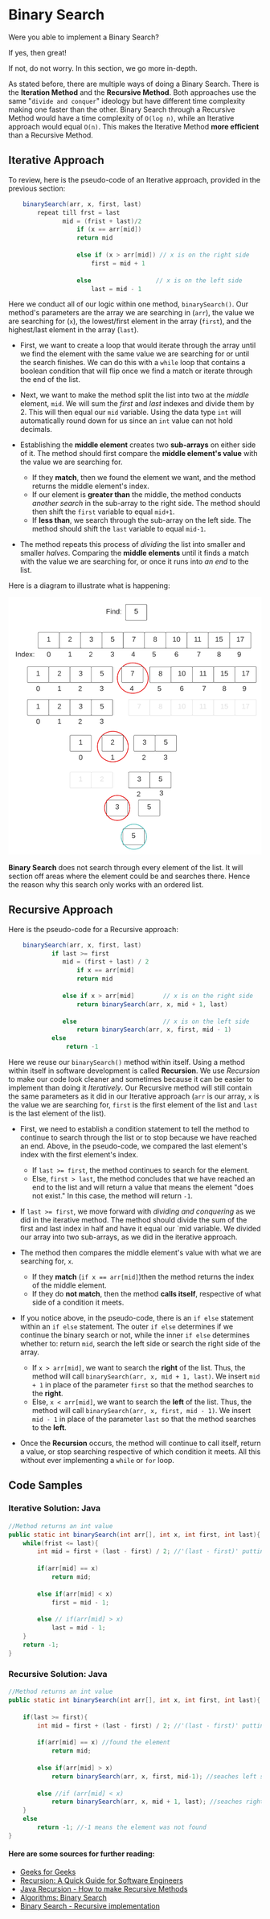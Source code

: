 # Binary Search
Were you able to implement a Binary Search? 

If yes, then great! 

If not, do not worry. In this section, we go more in-depth.


As stated before, there are multiple ways of doing a Binary Search. There is the **Iteration Method** and the **Recursive Method**. Both approaches use the same "`divide and conquer`" ideology but have different time complexity making one faster than the other. Binary Search through a Recursive Method would have a time complexity of `O(log n)`, while an Iterative approach would equal `O(n)`. This makes the Iterative Method **more efficient** than a Recursive Method.

## Iterative Approach
To review, here is the pseudo-code of an Iterative approach, provided in the previous section:
``` java
    binarySearch(arr, x, first, last)
        repeat till frst = last
               mid = (frist + last)/2
                   if (x == arr[mid])
                   return mid
   
                   else if (x > arr[mid]) // x is on the right side
                       first = mid + 1
   
                   else                  // x is on the left side
                       last = mid - 1
```
Here we conduct all of our logic within one method, `binarySearch()`. Our method's parameters are the array we are searching in (`arr`), the value we are searching for (`x`), the lowest/first element in the array (`first`), and the highest/last element in the array (`last`).

- First, we want to create a loop that would iterate through the array until we find the element with the same value we are searching for or until the search finishes. We can do this with a `while` loop that contains a boolean condition that will flip once we find a match or iterate through the end of the list.

- Next, we want to make the method split the list into two at the *middle* element, `mid`. We will sum the *first* and *last* indexes and divide them by 2. This will then equal our `mid` variable. Using the data type `int` will automatically round down for us since an `int` value can not hold decimals.

- Establishing the **middle element** creates two **sub-arrays** on either side of it. The method should first compare the **middle element's value** with the value we are searching for.
    - If they **match**, then we found the element we want, and the method returns the middle element's index.
    - If our element is **greater than** the middle, the method conducts *another search* in the sub-array to the right side. The method should then shift the `first` variable to equal `mid+1`.
    - If **less than**, we search through the sub-array on the left side. The method should shift the `last` variable to equal `mid-1`.

- The method repeats this process of *dividing* the list into smaller and smaller *halves*. Comparing the **middle elements** until it finds a match with the value we are searching for, or once it runs into *an end* to the list.

Here is a diagram to illustrate what is happening:  

![Binary Search](Images/BinarySearch.png)

**Binary Search** does not search through every element of the list. It will section off areas where the element could be and searches there. Hence the reason why this search only works with an ordered list.

## Recursive Approach
Here is the pseudo-code for a Recursive approach:
``` Java
    binarySearch(arr, x, first, last)
            if last >= first
               mid = (first + last) / 2 
                   if x == arr[mid]
                   return mid
       
               else if x > arr[mid]        // x is on the right side
                   return binarySearch(arr, x, mid + 1, last)
               
               else                        // x is on the left side
                   return binarySearch(arr, x, first, mid - 1) 
            else
                return -1
```
Here we reuse our `binarySearch()` method within itself. Using a method within itself in software development is called **Recursion**. We use *Recursion* to make our code look cleaner and sometimes because it can be easier to implement than doing it *Iteratively*.
Our Recursive method will still contain the same parameters as it did in our Iterative approach (`arr` is our array, `x` is the value we are searching for, `first` is the first element of the list and `last` is the last element of the list). 

- First, we need to establish a condition statement to tell the method to continue to search through the list or to stop because we have reached an end. Above, in the pseudo-code, we compared the last element's index with the first element's index.
    - If `last >= first`, the method continues to search for the element.
    - Else, `first > last`, the method concludes that we have reached an end to the list and will return a value that means the element "does not exist." In this case, the method will return `-1`.

- If `last >= first`, we move forward with *dividing and conquering* as we did in the iterative method. The method should divide the sum of the first and last index in half and have it equal our `mid variable. We divided our array into two sub-arrays, as we did in the iterative approach.

- The method then compares the middle element's value with what we are searching for, `x`.
    - If they **match** (`if x == arr[mid]`)then the method returns the index of the middle element.
    - If they do **not match**, then the method **calls itself**, respective of what side of a condition it meets.

- If you notice above, in the pseudo-code, there is an `if else` statement within an `if else` statement. The outer `if else` determines if we continue the binary search or not, while the inner `if else` determines whether to: return `mid`, search the left side or search the right side of the array.
    - If `x > arr[mid]`, we want to search the **right** of the list. Thus, the method will call `binarySearch(arr, x, mid + 1, last)`. We insert `mid + 1` in place of the parameter `first` so that the method searches to the **right**.
    - Else, `x < arr[mid]`, we want to search the **left** of the list. Thus, the method will call `binarySearch(arr, x, first, mid - 1)`. We insert `mid - 1` in place of the parameter `last` so that the method searches to the **left**.

- Once the **Recursion** occurs, the method will continue to call itself, return a value, or stop searching respective of which condition it meets. All this without ever implementing a `while` or `for` loop.

## Code Samples
### Iterative Solution: Java
``` Java
//Method returns an int value
public static int binarySearch(int arr[], int x, int first, int last){
    while(frist <= last){
        int mid = first + (last - first) / 2; //'(last - first)' putting this in place of just 'last' will pervent integer overflow

        if(arr[mid] == x)
            return mid;

        else if(arr[mid] < x)
            first = mid - 1;
        
        else // if(arr[mid] > x)
            last = mid - 1;
    }
    return -1;
}
```
### Recursive Solution: Java
``` Java
//Method returns an int value
public static int binarySearch(int arr[], int x, int first, int last){
    
    if(last >= first){
        int mid = first + (last - first) / 2; //'(last - first)' putting this in place of just 'last' will pervent integer overflow

        if(arr[mid] == x) //found the element
            return mid;

        else if(arr[mid] > x)
            return binarySearch(arr, x, first, mid-1); //seaches left side

        else //if (arr[mid] < x)
            return binarySearch(arr, x, mid + 1, last); //seaches right side
    }
    else
        return -1; //-1 means the element was not found
}
```
#### Here are some sources for further reading:
- [Geeks for Geeks](https://www.geeksforgeeks.org/binary-search/)
- [Recursion: A Quick Guide for Software Engineers](https://www.educative.io/blog/recursion)
- [Java Recursion - How to make Recursive Methods](https://www.youtube.com/watch?v=sE0sH8vSmE4)
- [Algorithms: Binary Search](https://www.youtube.com/watch?v=P3YID7liBug)
- [Binary Search - Recursive implementation](https://www.youtube.com/watch?v=-bQ4UzUmWe8)
